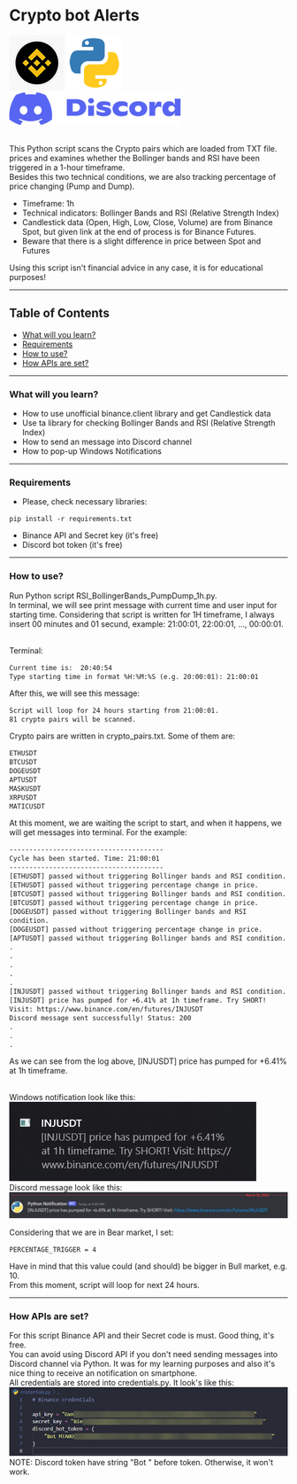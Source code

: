 # **Crypto bot Alerts**

![Python logo](/img/binance-logo.jpeg) ![Python logo](/img/python-logo.png) ![Discord logo](/img/discord-logo-blue.png)

</br>This Python script scans the Crypto pairs which are loaded from TXT file. prices and examines whether the Bollinger bands and RSI have been triggered in a 1-hour timeframe.
</br>Besides this two technical conditions, we are also tracking percentage of price changing (Pump and Dump).
- Timeframe: 1h
- Technical indicators: Bollinger Bands and RSI (Relative Strength Index)
- Candlestick data (Open, High, Low, Close, Volume) are from Binance Spot, but given link at the end of process is for Binance Futures. 
- Beware that there is a slight difference in price between Spot and Futures

Using this script isn't financial advice in any case, it is for educational purposes!

---

## **Table of Contents**
- [What will you learn?](#what-will-you-learn?)
- [Requirements](#requirements)
- [How to use?](#how-to-use)
- [How APIs are set?](#how-apis-are-set)

---

### **What will you learn?**
- How to use unofficial binance.client library and get Candlestick data
- Use ta library for checking Bollinger Bands and RSI (Relative Strength Index) 
- How to send an message into Discord channel
- How to pop-up Windows Notifications

---

### **Requirements**
- Please, check necessary libraries: 
```
pip install -r requirements.txt
```
- Binance API and Secret key (it's free)
- Discord bot token (it's free)

---

### **How to use?**
Run Python script RSI_BollingerBands_PumpDump_1h.py.
</br>In terminal, we will see print message with current time and user input for starting time. Considering that script is written for 1H timeframe, I always insert 00 minutes and 01 secund, example: 21:00:01, 22:00:01, ..., 00:00:01.

</br>Terminal:
```
Current time is:  20:40:54
Type starting time in format %H:%M:%S (e.g. 20:00:01): 21:00:01
```
After this, we will see this message:
```
Script will loop for 24 hours starting from 21:00:01.
81 crypto pairs will be scanned.
```
Crypto pairs are written in crypto_pairs.txt. Some of them are:
```
ETHUSDT
BTCUSDT
DOGEUSDT
APTUSDT
MASKUSDT
XRPUSDT
MATICUSDT
```
At this moment, we are waiting the script to start, and when it happens, we will get messages into terminal. For the example:
```
---------------------------------------
Cycle has been started. Time: 21:00:01
---------------------------------------
[ETHUSDT] passed without triggering Bollinger bands and RSI condition.
[ETHUSDT] passed without triggering percentage change in price.
[BTCUSDT] passed without triggering Bollinger bands and RSI condition.
[BTCUSDT] passed without triggering percentage change in price.
[DOGEUSDT] passed without triggering Bollinger bands and RSI condition.
[DOGEUSDT] passed without triggering percentage change in price.
[APTUSDT] passed without triggering Bollinger bands and RSI condition.
.
.
.
.
.
[INJUSDT] passed without triggering Bollinger bands and RSI condition.
[INJUSDT] price has pumped for +6.41% at 1h timeframe. Try SHORT! Visit: https://www.binance.com/en/futures/INJUSDT
Discord message sent successfully! Status: 200
.
.
.
```
As we can see from the log above, [INJUSDT] price has pumped for +6.41% at 1h timeframe.

</br> Windows notification look like this:
</br>![win-notification](/img/win-notification.JPG)
</br>Discord message look like this:
</br>![discord-notification](/img/discord-notification.JPG)

Considering that we are in Bear market, I set:
```
PERCENTAGE_TRIGGER = 4
```
Have in mind that this value could (and should) be bigger in Bull market, e.g. 10.
</br>From this moment, script will loop for next 24 hours.

---

### **How APIs are set?**
For this script Binance API and their Secret code is must. Good thing, it's free.
</br> You can avoid using Discord API if you don't need sending messages into Discord channel via Python. It was for my learning purposes and also it's nice thing to receive an notification on smartphone.
</br> All credentials are stored into credentials.py. It look's like this:
</br>![credentials](/img/creds.png)
NOTE: Discord token have string "Bot " before token. Otherwise, it won't work.
